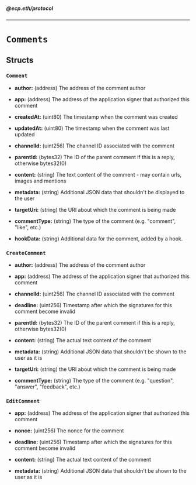 ##### @ecp.eth/protocol

----

# `Comments`





## Structs

### `Comment`


- **author:** (address) The address of the comment author



- **app:** (address) The address of the application signer that authorized this comment



- **createdAt:** (uint80) The timestamp when the comment was created



- **updatedAt:** (uint80) The timestamp when the comment was last updated



- **channelId:** (uint256) The channel ID associated with the comment



- **parentId:** (bytes32) The ID of the parent comment if this is a reply, otherwise bytes32(0)



- **content:** (string) The text content of the comment - may contain urls, images and mentions



- **metadata:** (string) Additional JSON data that shouldn't be displayed to the user



- **targetUri:** (string) the URI about which the comment is being made



- **commentType:** (string) The type of the comment (e.g. "comment", "like", etc.)



- **hookData:** (string) Additional data for the comment, added by a hook.


### `CreateComment`


- **author:** (address) The address of the comment author



- **app:** (address) The address of the application signer that authorized this comment



- **channelId:** (uint256) The channel ID associated with the comment



- **deadline:** (uint256) Timestamp after which the signatures for this comment become invalid



- **parentId:** (bytes32) The ID of the parent comment if this is a reply, otherwise bytes32(0)



- **content:** (string) The actual text content of the comment



- **metadata:** (string) Additional JSON data that shouldn't be shown to the user as it is



- **targetUri:** (string) the URI about which the comment is being made



- **commentType:** (string) The type of the comment (e.g. "question", "answer", "feedback", etc.)


### `EditComment`


- **app:** (address) The address of the application signer that authorized this comment



- **nonce:** (uint256) The nonce for the comment



- **deadline:** (uint256) Timestamp after which the signatures for this comment become invalid



- **content:** (string) The actual text content of the comment



- **metadata:** (string) Additional JSON data that shouldn't be shown to the user as it is










